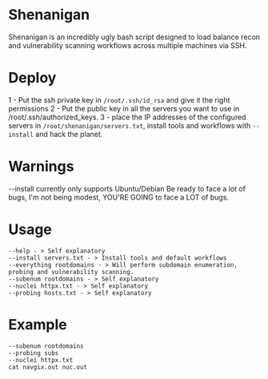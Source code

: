 # Shenanigan
Shenanigan is an incredibly ugly bash script designed to load balance recon and vulnerability scanning workflows across multiple machines via SSH. 

# Deploy 
1 - Put the ssh private key in `/root/.ssh/id_rsa` and give it the right permissions
2 - Put the public key in all the servers you want to use in /root/.ssh/authorized_keys.
3 - place the IP addresses of the configured servers in `/root/shenanigan/servers.txt`, install tools and workflows with `--install` and hack the planet. 

# Warnings 
--install currently only supports Ubuntu/Debian 
Be ready to face a lot of bugs, I'm not being modest, YOU'RE GOING to face a LOT of bugs. 

# Usage
```
--help - > Self explanatory 
--install servers.txt - > Install tools and default workflows
--everything rootdomains - > Will perform subdomain enumeration, probing and vulnerability scanning.    
--subenum rootdomains - > Self explanatory  
--nuclei httpx.txt - > Self explanatory 
--probing hosts.txt - > Self explanatory 
```
# Example
```
--subenum rootdomains 
--probing subs 
--nuclei httpx.txt 
cat navgix.out nuc.out 
```
